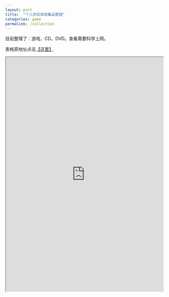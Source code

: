 ```yaml
---
layout: post
title:  "个人的实体收集品整理"
categories: game
permalink: /collection
---
```

目前整理了：游戏，CD，DVD。查看需要科学上网。

表格原地址点击[【这里】](https://docs.google.com/spreadsheets/d/1AMEp5xzmPaDwRYwGishtHLkdQUnRpqaYk1bobezuWNw)

<iframe height="750" width="100%" src="https://docs.google.com/spreadsheets/d/1AMEp5xzmPaDwRYwGishtHLkdQUnRpqaYk1bobezuWNw/pubhtml?widget=true&amp;headers=false"></iframe>
